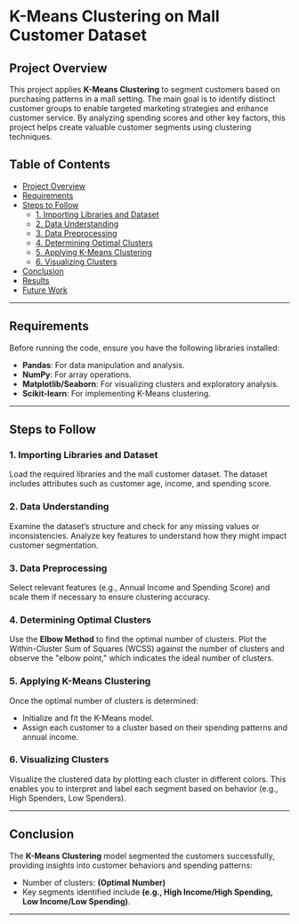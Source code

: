 # K-Means Clustering on Mall Customer Dataset

## Project Overview
This project applies **K-Means Clustering** to segment customers based on purchasing patterns in a mall setting. The main goal is to identify distinct customer groups to enable targeted marketing strategies and enhance customer service. By analyzing spending scores and other key factors, this project helps create valuable customer segments using clustering techniques.

## Table of Contents
- [Project Overview](#project-overview)
- [Requirements](#requirements)
- [Steps to Follow](#steps-to-follow)
  - [1. Importing Libraries and Dataset](#1-importing-libraries-and-dataset)
  - [2. Data Understanding](#2-data-understanding)
  - [3. Data Preprocessing](#3-data-preprocessing)
  - [4. Determining Optimal Clusters](#4-determining-optimal-clusters)
  - [5. Applying K-Means Clustering](#5-applying-k-means-clustering)
  - [6. Visualizing Clusters](#6-visualizing-clusters)
- [Conclusion](#conclusion)
- [Results](#results)
- [Future Work](#future-work)

---

## Requirements

Before running the code, ensure you have the following libraries installed:

- **Pandas**: For data manipulation and analysis.
- **NumPy**: For array operations.
- **Matplotlib/Seaborn**: For visualizing clusters and exploratory analysis.
- **Scikit-learn**: For implementing K-Means clustering.

---

## Steps to Follow

### 1. Importing Libraries and Dataset
Load the required libraries and the mall customer dataset. The dataset includes attributes such as customer age, income, and spending score.

### 2. Data Understanding
Examine the dataset’s structure and check for any missing values or inconsistencies. Analyze key features to understand how they might impact customer segmentation.

### 3. Data Preprocessing
Select relevant features (e.g., Annual Income and Spending Score) and scale them if necessary to ensure clustering accuracy.

### 4. Determining Optimal Clusters
Use the **Elbow Method** to find the optimal number of clusters. Plot the Within-Cluster Sum of Squares (WCSS) against the number of clusters and observe the "elbow point," which indicates the ideal number of clusters.

### 5. Applying K-Means Clustering
Once the optimal number of clusters is determined:
- Initialize and fit the K-Means model.
- Assign each customer to a cluster based on their spending patterns and annual income.

### 6. Visualizing Clusters
Visualize the clustered data by plotting each cluster in different colors. This enables you to interpret and label each segment based on behavior (e.g., High Spenders, Low Spenders).

---

## Conclusion
The **K-Means Clustering** model segmented the customers successfully, providing insights into customer behaviors and spending patterns:
- Number of clusters: **(Optimal Number)**
- Key segments identified include **(e.g., High Income/High Spending, Low Income/Low Spending)**.

---
